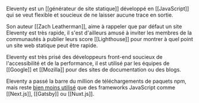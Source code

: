 
Eleventy est un [[générateur de site statique]] développé en [[JavaScript]] qui se veut flexible et soucieux de ne laisser aucune trace en sortie. 

Son auteur [[Zach Leatherman]], aime à rappeler que par défaut un site Eleventy est très rapide, il s'est d'ailleurs amusé à inviter les membres de la communautés à publier leurs score [[Lighthouse]] pour montrer à quel point un site web statique peut être rapide.

Eleventy est très prisé des développeurs front-end soucieux de l'accessibilité et de la performance, il est utilisé par les équipes de [[Google]] et [[Mozilla]] pour des sites de documentation ou des blogs.

Eleventy a passé la barre du million de téléchargements de paquets npm, mais reste [bien moins utilisé](https://www.npmtrends.com/@11ty/eleventy-vs-gatsby-vs-next-vs-nuxt-vs-vuepress) que des frameworks JavaScript comme [[Next.js]], [[Gatsby]] ou [[Nuxt.js]].
